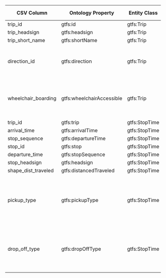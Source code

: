 | CSV Column          | Ontology Property         | Entity Class  | Rel. Entity Class | Subject Generation                     | Join Condition                   | Datatype               | Function Name | Function Output                                                                                                                                                                                                                                                                                   |
|---------------------|---------------------------|---------------|-------------------|----------------------------------------|----------------------------------|------------------------|---------------|---------------------------------------------------------------------------------------------------------------------------------------------------------------------------------------------------------------------------------------------------------------------------------------------------|
| trip_id             | gtfs:id                   | gtfs:Trip     | -                 | ex:trip/{trip_id}                      | -                                | xsd:string             | -             | -                                                                                                                                                                                                                                                                                                 |
| trip_headsign       | gtfs:headsign             | gtfs:Trip     | -                 | ex:trip/{trip_id}                      | -                                | xsd:string             | -             | capitalize Input string in capital format                                                                                                                                                                                                                                                         |
| trip_short_name     | gtfs:shortName            | gtfs:Trip     | -                 | ex:trip/{trip_id}                      | -                                | xsd:string             | -             | capitalize Input string in capital format                                                                                                                                                                                                                                                         |
| direction_id        | gtfs:direction            | gtfs:Trip     | skos:Concept      | ex:trip/{trip_id}                      | -                                | -                      | -             | directionSKOS 0 -> `http://transport.linkeddata.es/kos/direction/one-direction` <br> 1 -> `http://transport.linkeddata.es/kos/direction/opposite-direction`                                                                                                                                       |
| wheelchair_boarding | gtfs:wheelchairAccessible | gtfs:Trip     | skos:Concept      | ex:trip/{trip_id}                      | -                                | -                      | -             | wheelchairBoardingSKOS 0 -> `http://transport.linkeddata.es/kos/wheelchair-accesible/no-information` <br> 1 -> `http://transport.linkeddata.es/kos/wheelchair-accesible/accesible` <br>  2 -> `http://transport.linkeddata.es/kos/wheelchair-accesible/inaccesible`                               |
| trip_id             | gtfs:trip                 | gtfs:StopTime | gtfs:Trip         | ex:stoptimes/{trip_id}_{stop_sequence} | stop_times.trip_id=trips.trip_id | -                      | -             | -                                                                                                                                                                                                                                                                                                 |
| arrival_time        | gtfs:arrivalTime          | gtfs:StopTime | -                 | ex:stoptimes/{trip_id}_{stop_sequence} | -                                | schema:Time            | -             | -                                                                                                                                                                                                                                                                                                 |
| stop_sequence       | gtfs:departureTime        | gtfs:StopTime | -                 | ex:stoptimes/{trip_id}_{stop_sequence} | -                                | schema:Time            | -             | -                                                                                                                                                                                                                                                                                                 |
| stop_id             | gtfs:stop                 | gtfs:StopTime | gtfs:Stop         | ex:stoptimes/{trip_id}_{stop_sequence} | stop_times.stop_id=stops.stop_id | -                      | -             | -                                                                                                                                                                                                                                                                                                 |
| departure_time      | gtfs:stopSequence         | gtfs:StopTime | -                 | ex:stoptimes/{trip_id}_{stop_sequence} | -                                | xsd:nonNegativeInteger | -             | -                                                                                                                                                                                                                                                                                                 |
| stop_headsign       | gtfs:headsign             | gtfs:StopTime | -                 | ex:stoptimes/{trip_id}_{stop_sequence} | -                                | xsd:string             | -             | capitalize Input string in capital format                                                                                                                                                                                                                                                         |
| shape_dist_traveled | gtfs:distancedTraveled    | gtfs:StopTime | -                 | ex:stoptimes/{trip_id}_{stop_sequence} | -                                | xsd:nonNegativeFloat   | -             | -                                                                                                                                                                                                                                                                                                 |
| pickup_type         | gtfs:pickupType           | gtfs:StopTime | skos:Concept      | ex:stoptimes/{trip_id}_{stop_sequence} | -                                | -                      | -             | pickupSKOS 0 -> `http://transport.linkeddata.es/kos/pickup/available` <br> 1 -> `http://transport.linkeddata.es/kos/pickup/not-avaliable` <br>  2 -> `http://transport.linkeddata.es/kos/pickup/must-phone` <br> 3 -> `http://transport.linkeddata.es/kos/pickup/coordinate-with-driver`          |
| drop_off_type       | gtfs:dropOffType          | gtfs:StopTime | skos:Concept      | ex:stoptimes/{trip_id}_{stop_sequence} | -                                | -                      | -             | dropOffSKOS 0 -> `http://transport.linkeddata.es/kos/drop-off/available` <br> 1 -> `http://transport.linkeddata.es/kos/drop-off/not-available` <br>  2 -> `http://transport.linkeddata.es/kos/drop-off/must-phone` <br> 3 -> `http://transport.linkeddata.es/kos/drop-off/coordinate-with-driver` |
